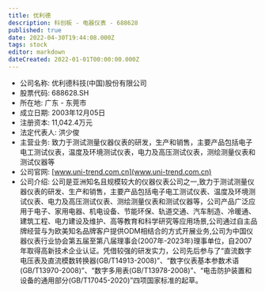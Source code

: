 ```yaml
---
title: 优利德
description: 科创板 - 电器仪表 - 688628
published: true
date: 2022-04-30T19:44:08.000Z
tags: stock
editor: markdown
dateCreated: 2022-01-01T00:00:00.000Z
---
```


- 公司名称: 优利德科技(中国)股份有限公司
- 股票代码: 688628.SH
- 所在地: 广东 - 东莞市
- 成立日期: 2003年12月05日
- 注册资本: 11,042.4万元
- 法定代表人: 洪少俊
- 主营业务: 致力于测试测量仪器仪表的研发，生产和销售，主要产品包括电子电工测试仪表，温度及环境测试仪表，电力及高压测试仪表，测绘测量仪表和测试仪器等
- 公司官网: [www.uni-trend.com.cn](www.uni-trend.com.cn)
- 公司介绍: 公司是亚洲知名且规模较大的仪器仪表公司之一,致力于测试测量仪器仪表的研发、生产和销售，主要产品包括电子电工测试仪表、温度及环境测试仪表、电力及高压测试仪表、测绘测量仪表和测试仪器等，公司产品广泛应用于电子、家用电器、机电设备、节能环保、轨道交通、汽车制造、冷暖通、建筑工程、电力建设及维护、高等教育和科学研究等应用场景,公司通过自主品牌经营与为欧美知名品牌客户提供ODM相结合的方式开展业务,公司为中国仪器仪表行业协会第五届至第八届理事会(2007年-2023年)理事单位，自2007年取得高新技术企业认证。凭借较强的研发实力，公司先后参与了“直流数字电压表及直流模数转换器(GB/T14913-2008)”、“数字仪表基本参数术语(GB/T13970-2008)”、“数字多用表(GB/T13978-2008)”、“电击防护装置和设备的通用部分(GB/T17045-2020)”四项国家标准的起草。


